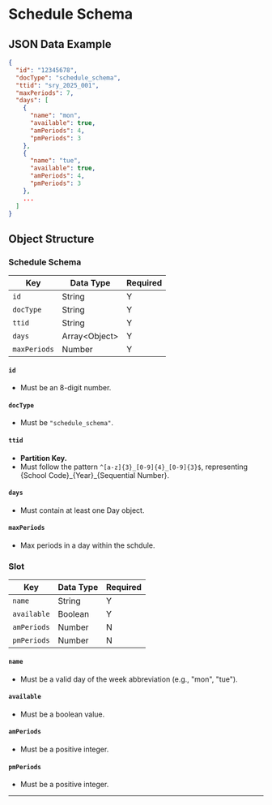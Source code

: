 # Schedule Schema

## JSON Data Example

```json
{
  "id": "12345678",
  "docType": "schedule_schema",
  "ttid": "sry_2025_001",
  "maxPeriods": 7,
  "days": [
    {
      "name": "mon",
      "available": true,
      "amPeriods": 4,
      "pmPeriods": 3
    },
    {
      "name": "tue",
      "available": true,
      "amPeriods": 4,
      "pmPeriods": 3
    },
    ...
  ]
}
```

## Object Structure

### Schedule Schema

| Key       | Data Type      | Required |
| --------- | -------------- | -------- |
| `id`      | String         | Y        |
| `docType` | String         | Y        |
| `ttid`    | String         | Y        |
| `days`    | Array<Object\> | Y        |
| `maxPeriods`    | Number         | Y        |

#### `id`
- Must be an 8-digit number.

#### `docType`
- Must be `"schedule_schema"`.

#### `ttid`
- **Partition Key.**
- Must follow the pattern `^[a-z]{3}_[0-9]{4}_[0-9]{3}$`, representing {School Code}\_{Year}\_{Sequential Number}.

#### `days`
- Must contain at least one Day object.

#### `maxPeriods`
- Max periods in a day within the schdule.

### Slot

| Key         | Data Type | Required |
| ----------- | --------- | -------- |
| `name`      | String    | Y        |
| `available` | Boolean   | Y        |
| `amPeriods` | Number    | N        |
| `pmPeriods` | Number    | N        |

#### `name`
- Must be a valid day of the week abbreviation (e.g., "mon", "tue").

#### `available`
- Must be a boolean value.

#### `amPeriods`
- Must be a positive integer.

#### `pmPeriods`
- Must be a positive integer.

---
